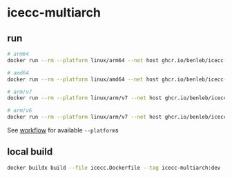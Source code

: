 # icecc-multiarch

## run

```bash
# arm64
docker run --rm --platform linux/arm64 --net host ghcr.io/benleb/icecc-multiarch:latest -vv

# amd64
docker run --rm --platform linux/amd64 --net host ghcr.io/benleb/icecc-multiarch:latest -vv

# arm/v7
docker run --rm --platform linux/arm/v7 --net host ghcr.io/benleb/icecc-multiarch:latest -vv

# arm/v6
docker run --rm --platform linux/arm/v7 --net host ghcr.io/benleb/icecc-multiarch:latest -vv
```

See [workflow](.github/workflows/build.yml) for available `--platform`s

## local build

```bash
docker buildx build --file icecc.Dockerfile --tag icecc-multiarch:dev --platform linux/arm64,linux/amd64 --load .
```
